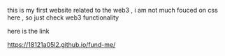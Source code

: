 this is my first website related to the web3 , i am not much fouced on css here , so just check web3 functionality

here is the link

https://18121a05l2.github.io/fund-me/
